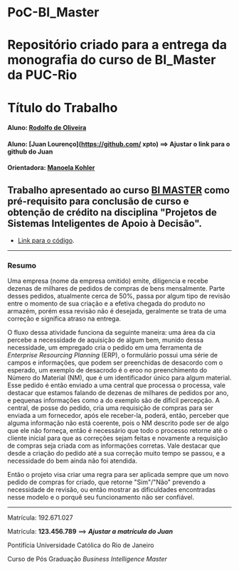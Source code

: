 # PoC-BI_Master
Repositório criado para a entrega da monografia do curso de BI_Master da PUC-Rio
===================================================

<!-- antes de enviar a versão final, solicitamos que todos os comentários, colocados para orientação ao aluno, sejam removidos do arquivo -->

# Título do Trabalho

#### Aluno: [Rodolfo de Oliveira](https://github.com/Rodolfo-de-Oliveira/PoC-BI_Master)
#### Aluno: [Juan Lourenço](https://github.com/ xpto) ==> Ajustar o link para o github do Juan
#### Orientadora: [Manoela Kohler](https://github.com/manoelakohler)


Trabalho apresentado ao curso [BI MASTER](https://ica.puc-rio.ai/bi-master) como pré-requisito para conclusão de curso e obtenção de crédito na disciplina "Projetos de Sistemas Inteligentes de Apoio à Decisão".
-------
- [Link para o código](https://github.com/link_do_repositorio/nome_do_arquivo_de_codigo). <!-- caso não aplicável, remover esta linha -->

---

### Resumo

Uma empresa (nome da empresa omitido) emite, diligencia e recebe dezenas de milhares de pedidos de compras de bens mensalmente. Parte desses pedidos, atualmente cerca de 50%,  passa por algum tipo de revisão entre o momento de sua criação e a efetiva chegada do produto no armazém, porém essa revisão não é desejada, geralmente se trata de uma correção e significa atraso na entrega. 

O fluxo dessa atividade funciona da seguinte maneira: uma área da cia percebe a necessidade de aquisição de algum bem, munido dessa necessidade, um empregado cria o pedido em uma ferramenta de *Enterprise Resourcing Planning* (ERP), o formulário possui uma série de campos e informações, que podem ser preenchidas de desacordo com o esperado, um exemplo de desacrodo é o eroo no preenchimento do Número do Material (NM), que é um identificador único para algum material. Esse pedido é então enviado a uma central que processa o processa, vale destacar que estamos falando de dezenas de milhares de pedidos por ano, e pequenas informações como a do exemplo são de díficil percepção. A central, de posse do pedido, cria uma requisição de compras para ser enviada a um fornecedor, após ele receber-la, poderá, então, perceber que alguma informação não está coerente, pois o NM descrito pode ser de algo que ele não forneça, então é necessário que todo o processo retorne até o cliente inicial para que as correções sejam feitas e novamente a requisição de compras seja criada com as informações corretas. Vale destacar que desde a criação do pedido até a sua correção muito tempo se passou, e a necessidade do bem ainda não foi atendida. 

Então o projeto visa criar uma regra para ser aplicada sempre que um novo pedido de compras for criado, que retorne "Sim"/"Não" prevendo a necessidade de revisão, ou então mostrar as dificuldades encontradas nesse modelo e o porquê seu funcionamento não ser confiável.

---

Matrícula: 192.671.027

Matrícula: **123.456.789** ==> ***Ajustar a matrícula do Juan***

Pontifícia Universidade Católica do Rio de Janeiro

Curso de Pós Graduação *Business Intelligence Master*
